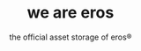 <p align="center">
	<h1 align="center"><b>we are eros</b></h1>
<p align="center">
    the official asset storage of eros®
</p>
